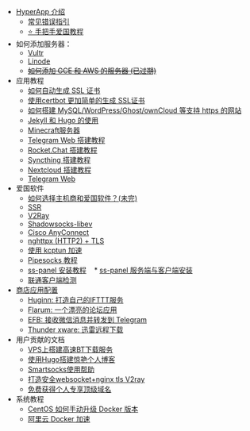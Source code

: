 * [HyperApp 介绍](README.md)
    * [常见错误指引](faq.md)
    * [⭐️ 手把手爱国教程](proxy/get-started.md)
* 如何添加服务器：
    * [Vultr](vendors.md#vultr)
    * [Linode](vendors.md#linode)
    * [~~如何添加 GCE 和 AWS 的服务器 (已过期)~~](Add-Sever-Cloud.md)
* 应用教程
    * [如何自动生成 SSL 证书](SSL.md)
    * [使用certbot 更加简单的生成 SSL证书](developer/certbot.md)
    * [如何搭建 MySQL/WordPress/Ghost/ownCloud 等支持 https 的网站](Get-Started.md)
    * [Jekyll 和 Hugo 的使用](static-site.md)
    * [Minecraft服务器](RD_MinecraftServerBuilding.md)
    * [Telegram Web 搭建教程](telegram-web.md)
    * [Rocket.Chat 搭建教程](rocket-chat.md)
    * [Syncthing 搭建教程](syncthing.md)
    * [Nextcloud 搭建教程](nextcloud.md)
    * [Telegram Web](telegram.md)
* 爱国软件
    * [如何选择主机商和爱国软件？(未完)](GFW.md)
    * [SSR](SSR.md)
    * [V2Ray](V2Ray.md)
    * [Shadowsocks-libev](ss-libev.md)
    * [Cisco AnyConnect](ocserv.md)
    * [nghttpx (HTTP2) + TLS](nghttpx.md)
    * [使用 kcptun 加速](kcptun.md)
    * [Pipesocks 教程](Pipesocks.md)
    * [ss-panel 安装教程](sspanel.md)
    * [ss-panel 服务端与客户端安装](sspanel.md)
    * [联通客户端检测](proxy/unicom.md)
* [商店应用配置](Apps.md)
    * [Huginn: 打造自己的IFTTT服务](Apps.md#huginn)
    * [Flarum: 一个漂亮的论坛应用](Apps.md#flarum)
    * [EFB: 接收微信消息并转发到 Telegram](Apps.md#efb)
    * [Thunder xware: 迅雷远程下载](Apps.md#thunder-xware)
* 用户贡献的文档
   * [VPS上搭建高速BT下载服务](Bt.md)
   * [使用Hugo搭建惊艳个人博客](Hugo.md)
   * [Smartsocks使用帮助](Smartsocks-help.md)
   * [打造安全websocket+nginx tls V2ray](V2ray+Websocket.md)
   * [免费获得个人专享顶级域名](Get-Domain.md)
* 系统教程
   * [CentOS 如何手动升级 Docker 版本](centos-upgrade-docker.md)
   * [阿里云 Docker 加速](Aliyun-docker.md)



